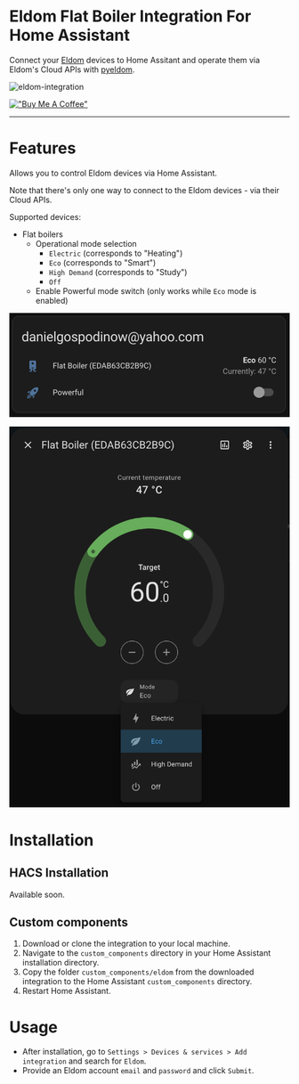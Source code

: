 # Eldom Flat Boiler Integration For Home Assistant

Connect your [Eldom](https://eldominvest.com/en/index.html) devices to Home Assitant and operate them via Eldom's Cloud APIs with [pyeldom](https://github.com/qbaware/pyeldom).

![eldom-integration](https://github.com/user-attachments/assets/d058d86b-0796-4d2f-b686-e9d4312ecd76)

[!["Buy Me A Coffee"](https://www.buymeacoffee.com/assets/img/custom_images/orange_img.png)](https://www.buymeacoffee.com/danielgospodinow)

--- 

# Features

Allows you to control Eldom devices via Home Assistant.

Note that there's only one way to connect to the Eldom devices - via their Cloud APIs.

Supported devices:

- Flat boilers
    - Operational mode selection 
        - `Electric` (corresponds to "Heating")
        - `Eco` (corresponds to "Smart")
        - `High Demand` (corresponds to "Study")
        - `Off`
    - Enable Powerful mode switch (only works while `Eco` mode is enabled)

![Flat boiler main view](./docs/flat-boiler-main-view.png)

![Flat boiler detailed view](./docs/flat-boiler-detailed-view.png)

# Installation

## HACS Installation

Available soon.

## Custom components

1. Download or clone the integration to your local machine.
2. Navigate to the `custom_components` directory in your Home Assistant installation directory.
3. Copy the folder `custom_components/eldom` from the downloaded integration to the Home Assistant `custom_components` directory.
4. Restart Home Assistant.

# Usage

- After installation, go to `Settings > Devices & services > Add integration` and search for `Eldom`.
- Provide an Eldom account `email` and `password` and click `Submit`.
